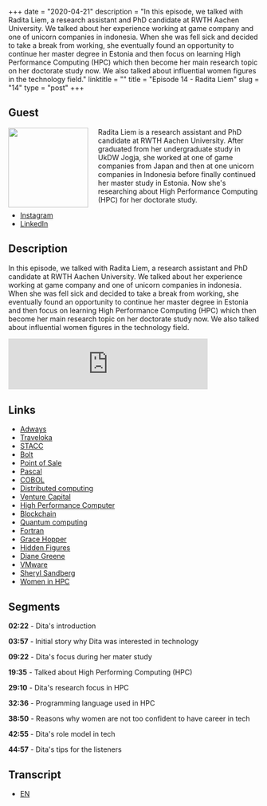 +++
date = "2020-04-21"
description = "In this episode, we talked with Radita Liem, a research assistant and PhD candidate at RWTH Aachen University. We talked about her experience working at game company and one of unicorn companies in indonesia. When she was fell sick and decided to take a break from working, she eventually found an opportunity to continue her master degree in Estonia and then focus on learning High Performance Computing (HPC) which then become her main research topic on her doctorate study now. We also talked about influential women figures in the technology field."
linktitle = ""
title = "Episode 14 - Radita Liem"
slug = "14"
type = "post"
+++

## Guest

<img style="float: left; width: 160px; margin-right: 20px;" src="/img/ep14.jpg">

Radita Liem is a research assistant and PhD candidate at RWTH Aachen University. After graduated from her undergraduate study in UkDW Jogja, she worked at one of game companies from Japan and then at one unicorn companies in Indonesia before finally continued her master study in Estonia. Now she's researching about High Performance Computing (HPC) for her doctorate study.

- [Instagram](https://www.instagram.com/raditaliem/)
- [LinkedIn](https://www.linkedin.com/in/raditaliem/)

## Description

In this episode, we talked with Radita Liem, a research assistant and PhD candidate at RWTH Aachen University. We talked about her experience working at game company and one of unicorn companies in indonesia. When she was fell sick and decided to take a break from working, she eventually found an opportunity to continue her master degree in Estonia and then focus on learning High Performance Computing (HPC) which then become her main research topic on her doctorate study now. We also talked about influential women figures in the technology field.

<iframe src="https://anchor.fm/kartini-teknologi/embed/episodes/Episode-14---Ngobrolin-Komputasi-Kinerja-Tinggi-HPC-bersama-Radita-Liem-ed11du" height="102px" width="400px" frameborder="0" scrolling="no"></iframe>

## Links

- [Adways](https://id.linkedin.com/company/adways)
- [Traveloka](https://www.traveloka.com/)
- [STACC](https://www.stacc.ee/)
- [Bolt](https://bolt.eu/en/)
- [Point of Sale](https://en.wikipedia.org/wiki/Point_of_sale)
- [Pascal](<https://en.wikipedia.org/wiki/Pascal_(programming_language)>)
- [COBOL](https://en.wikipedia.org/wiki/COBOL)
- [Distributed computing](https://en.wikipedia.org/wiki/Distributed_computing)
- [Venture Capital](https://en.wikipedia.org/wiki/Venture_capital)
- [High Performance Computer](https://en.wikipedia.org/wiki/Supercomputer)
- [Blockchain](https://en.wikipedia.org/wiki/Blockchain)
- [Quantum computing](https://en.wikipedia.org/wiki/Quantum_computing)
- [Fortran](https://en.wikipedia.org/wiki/Fortran)
- [Grace Hopper](https://en.wikipedia.org/wiki/Grace_Hopper)
- [Hidden Figures](https://en.wikipedia.org/wiki/Hidden_Figures)
- [Diane Greene](https://en.wikipedia.org/wiki/Diane_Greene)
- [VMware](https://en.wikipedia.org/wiki/VMware)
- [Sheryl Sandberg](https://en.wikipedia.org/wiki/Sheryl_Sandberg)
- [Women in HPC](https://womeninhpc.org/)

## Segments

**02:22** - Dita's introduction

**03:57** - Initial story why Dita was interested in technology

**09:22** - Dita's focus during her mater study

**19:35** - Talked about High Performing Computing (HPC)

**29:10** - Dita's research focus in HPC

**32:36** - Programming language used in HPC

**38:50** - Reasons why women are not too confident to have career in tech

**42:55** - Dita's role model in tech

**44:57** - Dita's tips for the listeners

## Transcript

- [EN](transcript)
